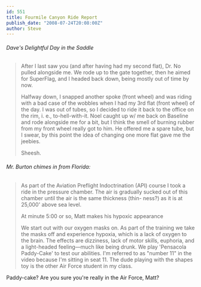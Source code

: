 ```yaml
---
id: 551
title: Fourmile Canyon Ride Report
publish_date: "2008-07-24T20:08:00Z"
author: Steve
---
```

###### Dave's Delightful Day in the Saddle

> After I last saw you (and after having had my second flat), Dr. No pulled alongside me. We rode up to the gate together, then he aimed for SuperFlag, and I headed back down, being mostly out of time by now.
> 
> Halfway down, I snapped another spoke (front wheel) and was riding with a bad case of the wobbles when I had my 3rd flat (front wheel) of the day. I was out of tubes, so I decided to ride it back to the office on the rim, i. e., to-hell-with-it. Noel caught up w/ me back on Baseline and rode alongside me for a bit, but I think the smell of burning rubber from my front wheel really got to him. He offered me a spare tube, but I swear, by this point the idea of changing one more flat gave me the jeebies.
> 
> Sheesh.

###### Mr. Burton chimes in from Florida:

> As part of the Aviation Preflight Indoctrination (API) course I took a ride in the pressure chamber. The air is gradually sucked out of this chamber until the air is the same thickness (thin- ness?) as it is at 25,000' above sea level.
> 
>   
> At minute 5:00 or so, Matt makes his hypoxic appearance
> 
> We start out with our oxygen masks on. As part of the training we take the masks off and experience hypoxia, which is a lack of oxygen to the brain. The effects are dizziness, lack of motor skills, euphoria, and a light-headed feeling—much like being drunk. We play 'Pensacola Paddy-Cake' to test our abilities. I'm referred to as "number 11" in the video because I'm sitting in seat 11. The dude playing with the shapes toy is the other Air Force student in my class.

Paddy-cake? Are you sure you're really in the Air Force, Matt?
